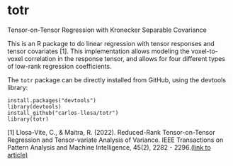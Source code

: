 # totr

Tensor-on-Tensor Regression with Kronecker Separable Covariance 

This is an R package to do linear regression with tensor responses and tensor covariates [1]. This implementation allows modeling the voxel-to-voxel correlation in the response tensor, and allows for four different types of low-rank regression coefficients.

The `totr` package can be directly installed from GitHub, using the devtools library:

```
install.packages("devtools")
library(devtools)
install_github("carlos-llosa/totr")
library(totr)
``` 

[1] Llosa-Vite, C., & Maitra, R. (2022). Reduced-Rank Tensor-on-Tensor Regression and Tensor-variate Analysis of Variance. IEEE Transactions on Pattern Analysis and Machine Intelligence, 45(2), 2282 - 2296.[(link to article)](https://doi.org/10.1109/TPAMI.2022.3164836)
